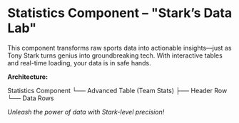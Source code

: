 # Statistics Component – "Stark’s Data Lab"

This component transforms raw sports data into actionable insights—just as Tony Stark turns genius into groundbreaking tech. With interactive tables and real-time loading, your data is in safe hands.

**Architecture:**

Statistics Component └── Advanced Table (Team Stats) ├── Header Row └── Data Rows


*Unleash the power of data with Stark-level precision!*